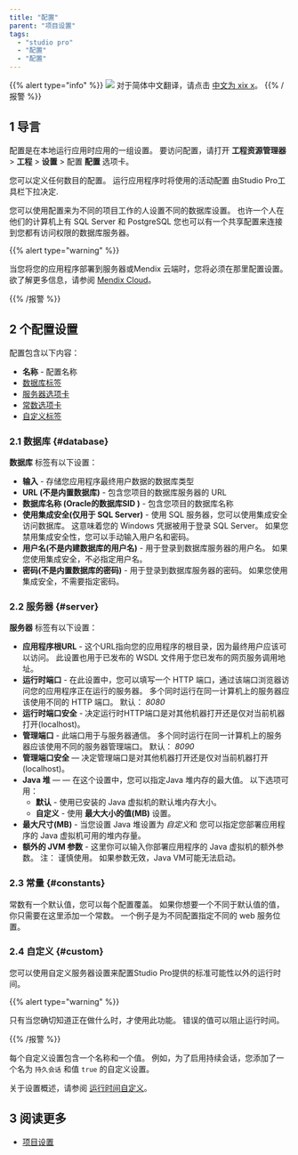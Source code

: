 ```yaml
---
title: "配置"
parent: "项目设置"
tags:
  - "studio pro"
  - "配置"
  - "配置"
---
```


{{% alert type="info" %}}
<img src="attachments/chinese-translation/china.png" style="display: inline-block; margin: 0" /> 对于简体中文翻译，请点击 [中文为 xix x](https://cdn.mendix.tencent-cloud.com/documentation/refguide8/configuration.pdf)。
{{% /报警 %}}

## 1 导言

配置是在本地运行应用时应用的一组设置。 要访问配置，请打开 **工程资源管理器** > **工程** > **设置** > 配置 **配置** 选项卡。

您可以定义任何数目的配置。 运行应用程序时将使用的活动配置 由Studio Pro工具栏下拉决定.

您可以使用配置来为不同的项目工作的人设置不同的数据库设置。 也许一个人在他们的计算机上有 SQL Server 和 PostgreSQL 您也可以有一个共享配置来连接到您都有访问权限的数据库服务器。

{{% alert type="warning" %}}

当您将您的应用程序部署到服务器或Mendix 云端时，您将必须在那里配置设置。 欲了解更多信息，请参阅 [Mendix Cloud](/developerportal/deploy/mendix-cloud-deploy)。

{{% /报警 %}}

## 2 个配置设置

配置包含以下内容：

* **名称** - 配置名称
* [数据库标签](#database)
* [服务器选项卡](#server)
* [常数选项卡](#constants)
* [自定义标签](#custom)

### 2.1 数据库 {#database}

**数据库** 标签有以下设置：

* **输入** - 存储您应用程序最终用户数据的数据库类型
* **URL (不是内置数据库)** - 包含您项目的数据库服务器的 URL
* **数据库名称 (Oracle的数据库SID )** - 包含您项目的数据库名称
* **使用集成安全(仅用于 SQL Server)** - 使用 SQL 服务器，您可以使用集成安全访问数据库。 这意味着您的 Windows 凭据被用于登录 SQL Server。 如果您禁用集成安全性，您可以手动输入用户名和密码。
* **用户名(不是内建数据库的用户名)** - 用于登录到数据库服务器的用户名。 如果您使用集成安全，不必指定用户名。
* **密码(不是内置数据库的密码)** - 用于登录到数据库服务器的密码。 如果您使用集成安全，不需要指定密码。

### 2.2 服务器 {#server}

**服务器** 标签有以下设置：

* **应用程序根URL** - 这个URL指向您的应用程序的根目录，因为最终用户应该可以访问。 此设置也用于已发布的 WSDL 文件用于您已发布的网页服务调用地址。
* **运行时端口** - 在此设置中，您可以填写一个 HTTP 端口，通过该端口浏览器访问您的应用程序正在运行的服务器。 多个同时运行在同一计算机上的服务器应该使用不同的 HTTP 端口。 默认： *8080*
* **运行时端口安全** - 决定运行时HTTP端口是对其他机器打开还是仅对当前机器打开(localhost)。
* **管理端口** - 此端口用于与服务器通信。 多个同时运行在同一计算机上的服务器应该使用不同的服务器管理端口。 默认： *8090*
* **管理端口安全** — 决定管理端口是对其他机器打开还是仅对当前机器打开(localhost)。
* **Java 堆** — — 在这个设置中，您可以指定Java 堆内存的最大值。 以下选项可用：
  * **默认** - 使用已安装的 Java 虚拟机的默认堆内存大小。
  * **自定义** - 使用 **最大大小的值(MB)** 设置。
* **最大尺寸(MB)** - 当您设置 Java 堆设置为 *自定义*和 您可以指定您部署应用程序的 Java 虚拟机可用的堆内存量。
* **额外的 JVM 参数** - 这里你可以输入你部署应用程序的 Java 虚拟机的额外参数。 注： 谨慎使用。 如果参数无效，Java VM可能无法启动。

### 2.3 常量 {#constants}

常数有一个默认值，您可以每个配置覆盖。 如果你想要一个不同于默认值的值，你只需要在这里添加一个常数。 一个例子是为不同配置指定不同的 web 服务位置。

### 2.4 自定义 {#custom}

您可以使用自定义服务器设置来配置Studio Pro提供的标准可能性以外的运行时间。

{{% alert type="warning" %}}

只有当您确切知道正在做什么时，才使用此功能。 错误的值可以阻止运行时间。

{{% /报警 %}}

每个自定义设置包含一个名称和一个值。 例如，为了启用持续会话，您添加了一个名为 `持久会话` 和值 `true` 的自定义设置。

关于设置概述，请参阅 [运行时间自定义](custom-settings)。

## 3 阅读更多

* [项目设置](项目设置)
